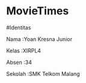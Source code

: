 # MovieTimes

#Identitas

Nama    :Yoan Kresna Junior

Kelas   :XIRPL4

Absen   :34

Sekolah :SMK Telkom Malang
